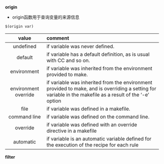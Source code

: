

**origin**

* origin函数用于查询变量的来源信息

```
$(origin var)
```


| value | comment |
|:---:|:--- |
| undefined | if variable was never defined. |
| default | if variable has a default definition, as is usual with CC and so on. |
| environment | if variable was inherited from the environment provided to make. |
| environment override | if variable was inherited from the environment provided to make, and is overriding a setting for variable in the makefile as a result of the ‘-e’ option |
| file | if variable was defined in a makefile. |
| command line | if variable was defined on the command line. |
| override | if variable was defined with an override directive in a makefile |
| automatic | if variable is an automatic variable defined for the execution of the recipe for each rule |


**filter**

